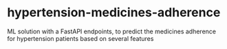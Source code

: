 # hypertension-medicines-adherence
ML solution with a FastAPI endpoints, to predict the medicines adherence for hypertension patients based on several features 
